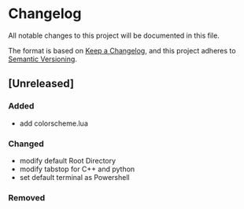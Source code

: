 # Changelog

All notable changes to this project will be documented in this file.

The format is based on [Keep a Changelog](https://keepachangelog.com/en/1.1.0/),
and this project adheres to [Semantic Versioning](https://semver.org/spec/v2.0.0.html).

## [Unreleased]

### Added
- add colorscheme.lua

### Changed

- modify default Root Directory
- modify tabstop for C++ and python
- set default terminal as Powershell

### Removed
